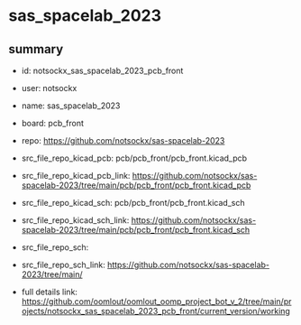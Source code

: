 # sas_spacelab_2023
 
## summary 
* id: notsockx_sas_spacelab_2023_pcb_front
* user: notsockx
* name: sas_spacelab_2023
* board: pcb_front
* repo: https://github.com/notsockx/sas-spacelab-2023
* src_file_repo_kicad_pcb: pcb/pcb_front/pcb_front.kicad_pcb
* src_file_repo_kicad_pcb_link: https://github.com/notsockx/sas-spacelab-2023/tree/main/pcb/pcb_front/pcb_front.kicad_pcb
* src_file_repo_kicad_sch: pcb/pcb_front/pcb_front.kicad_sch
* src_file_repo_kicad_sch_link: https://github.com/notsockx/sas-spacelab-2023/tree/main/pcb/pcb_front/pcb_front.kicad_sch

* src_file_repo_sch: 
* src_file_repo_sch_link: https://github.com/notsockx/sas-spacelab-2023/tree/main/
* full details link: https://github.com/oomlout/oomlout_oomp_project_bot_v_2/tree/main/projects/notsockx_sas_spacelab_2023_pcb_front/current_version/working  







